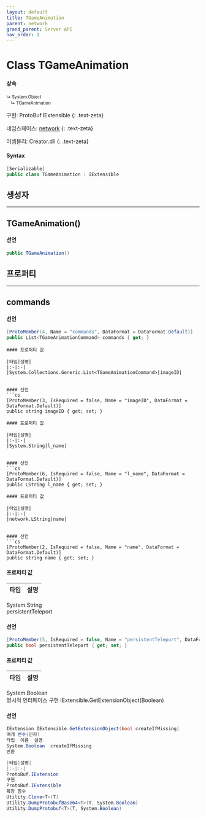 ```yaml
---
layout: default
title: TGameAnimation
parent: network
grand_parent: Server API
nav_order: 1
---
```


# Class TGameAnimation

#### 상속
<div class="code-example" markdown="1" style = "font-size:0.8em;">
↳ System.Object<br/>
　↳ TGameAnimation
</div>

구현: ProtoBuf.IExtensible
{: .text-zeta}

네임스페이스: [network](../)
{: .text-zeta}

어셈블리: Creator.dll
{: .text-zeta}

#### Syntax
```cs
[Serializable]
public class TGameAnimation : IExtensible
```
## 생성자
---

## TGameAnimation()

#### 선언
```cs
public TGameAnimation()
```
## 프로퍼티
---
## commands

#### 선언
```cs
[ProtoMember(4, Name = "commands", DataFormat = DataFormat.Default)]
public List<TGameAnimationCommand> commands { get; }
```
```
#### 프로퍼티 값

|타입|설명|
|:-|:-|
|System.Collections.Generic.List<TGameAnimationCommand>|imageID|


#### 선언
```cs
[ProtoMember(3, IsRequired = false, Name = "imageID", DataFormat = DataFormat.Default)]
public string imageID { get; set; }
```
```
#### 프로퍼티 값

|타입|설명|
|:-|:-|
|System.String|l_name|


#### 선언
```cs
[ProtoMember(6, IsRequired = false, Name = "l_name", DataFormat = DataFormat.Default)]
public LString l_name { get; set; }
```
```
#### 프로퍼티 값

|타입|설명|
|:-|:-|
|network.LString|name|


#### 선언
```cs
[ProtoMember(2, IsRequired = false, Name = "name", DataFormat = DataFormat.Default)]
public string name { get; set; }
```
#### 프로퍼티 값

|타입|설명|
|:-|:-|
System.String	
persistentTeleport

#### 선언
```cs
[ProtoMember(5, IsRequired = false, Name = "persistentTeleport", DataFormat = DataFormat.Default)]
public bool persistentTeleport { get; set; }
```
#### 프로퍼티 값

|타입|설명|
|:-|:-|
System.Boolean	
명시적 인터페이스 구현
IExtensible.GetExtensionObject(Boolean)

#### 선언
```cs
IExtension IExtensible.GetExtensionObject(bool createIfMissing)
매개 변수(인자)
타입	이름	설명
System.Boolean	createIfMissing	
반환

|타입|설명|
|:-|:-|
ProtoBuf.IExtension	
구현
ProtoBuf.IExtensible
확장 함수
Utility.Clone<T>(T)
Utility.DumpProtobufBase64<T>(T, System.Boolean)
Utility.DumpProtobuf<T>(T, System.Boolean)